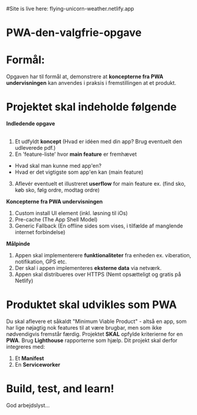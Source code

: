 #Site is live here: flying-unicorn-weather.netlify.app
# PWA-den-valgfrie-opgave

# Formål: 
Opgaven har til formål at, demonstrere at **koncepterne fra PWA undervisningen** kan anvendes i praksis i fremstillingen at et produkt.

# Projektet skal indeholde følgende
  
  **Indledende opgave**<br>
  <br>
  1. Et udfyldt **koncept** (Hvad er idéen med din app? Brug eventuelt den udleverede pdf.)
  2. En 'feature-liste' hvor **main feature** er fremhævet 
  - Hvad skal man kunne med app'en?
  - Hvad er det vigtigste som app'en kan (main feature)
  3. Aflevér eventuelt et illustreret **userflow** for main feature ex. (find sko, køb sko, følg ordre, modtag ordre)
  
  **Koncepterne fra PWA undervisningen**<br>
  1. Custom install UI element (inkl. løsning til iOs)
  2. Pre-cache (The App Shell Model)
  3. Generic Fallback (En offline sides som vises, i tilfælde af manglende internet forbindelse)
  
  **Målpinde**<br>
  1. Appen skal implementerere **funktionaliteter** fra enheden ex. viberation, notifikation, GPS etc.<br>
  2. Der skal i appen implementeres **eksterne data** via netværk.<br>
  3. Appen skal distribueres over HTTPS (Nemt opsætteligt og gratis på Netlify)
  

# Produktet skal udvikles som PWA
Du skal aflevere et såkaldt "Minimum Viable Product" - altså en app, som har lige nøjagtig nok features til at være brugbar, men som ikke nødvendigvis fremstår færdig.
Projektet **SKAL** opfylde kriterierne for en **PWA**. Brug **Lighthouse** rapporterne som hjælp.
Dit projekt skal derfor integreres med:

  1. Et **Manifest**
  2. En **Serviceworker**
  
# Build, test, and learn!
God arbejdslyst...
